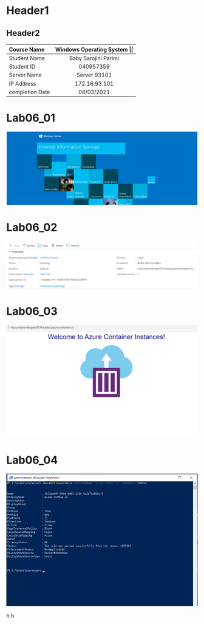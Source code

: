 # Header1
## Header2

| **Course Name** | **Windows Operating System \|\|**|
| :---------------| :-------------------------:| 
| Student Name    | Baby Sarojini Parimi       |
| Student ID      | 040957359                  |
| Server Name     | Server 93101               |
| IP Address      | 172.16.93.101              |
| completion Date | 08/03/2021                 |


# Lab06_01
![image](https://github.com/pari0134/CST8242_Pari0134/blob/main/Lab06/lab06_01.PNG)

# Lab06_02
![image](https://github.com/pari0134/CST8242_Pari0134/blob/main/Lab06/lab06_02.PNG)

# Lab06_03
![image](https://github.com/pari0134/CST8242_Pari0134/blob/main/Lab06/lab06_03.PNG)

# Lab06_04
![image](https://github.com/pari0134/CST8242_Pari0134/blob/main/Lab06/lab06_04.PNG)













h
h
